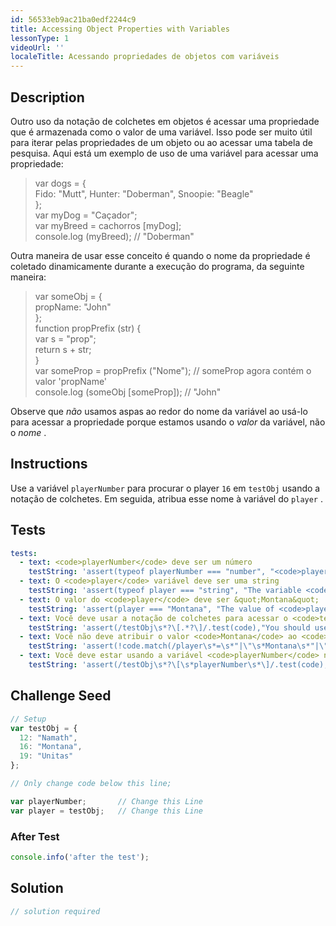 ```yaml
---
id: 56533eb9ac21ba0edf2244c9
title: Accessing Object Properties with Variables
lessonType: 1
videoUrl: ''
localeTitle: Acessando propriedades de objetos com variáveis
---
```


## Description
<section id="description"> Outro uso da notação de colchetes em objetos é acessar uma propriedade que é armazenada como o valor de uma variável. Isso pode ser muito útil para iterar pelas propriedades de um objeto ou ao acessar uma tabela de pesquisa. Aqui está um exemplo de uso de uma variável para acessar uma propriedade: <blockquote> var dogs = { <br> Fido: &quot;Mutt&quot;, Hunter: &quot;Doberman&quot;, Snoopie: &quot;Beagle&quot; <br> }; <br> var myDog = &quot;Caçador&quot;; <br> var myBreed = cachorros [myDog]; <br> console.log (myBreed); // &quot;Doberman&quot; </blockquote> Outra maneira de usar esse conceito é quando o nome da propriedade é coletado dinamicamente durante a execução do programa, da seguinte maneira: <blockquote> var someObj = { <br> propName: &quot;John&quot; <br> }; <br> function propPrefix (str) { <br> var s = &quot;prop&quot;; <br> return s + str; <br> } <br> var someProp = propPrefix (&quot;Nome&quot;); // someProp agora contém o valor &#39;propName&#39; <br> console.log (someObj [someProp]); // &quot;John&quot; </blockquote> Observe que <em>não</em> usamos aspas ao redor do nome da variável ao usá-lo para acessar a propriedade porque estamos usando o <em>valor</em> da variável, não o <em>nome</em> . </section>

## Instructions
<section id="instructions"> Use a variável <code>playerNumber</code> para procurar o player <code>16</code> em <code>testObj</code> usando a notação de colchetes. Em seguida, atribua esse nome à variável do <code>player</code> . </section>

## Tests
<section id='tests'>

```yml
tests:
  - text: <code>playerNumber</code> deve ser um número
    testString: 'assert(typeof playerNumber === "number", "<code>playerNumber</code> should be a number");'
  - text: O <code>player</code> variável deve ser uma string
    testString: 'assert(typeof player === "string", "The variable <code>player</code> should be a string");'
  - text: O valor do <code>player</code> deve ser &quot;Montana&quot;
    testString: 'assert(player === "Montana", "The value of <code>player</code> should be "Montana"");'
  - text: Você deve usar a notação de colchetes para acessar o <code>testObj</code>
    testString: 'assert(/testObj\s*?\[.*?\]/.test(code),"You should use bracket notation to access <code>testObj</code>");'
  - text: Você não deve atribuir o valor <code>Montana</code> ao <code>player</code> variável diretamente.
    testString: 'assert(!code.match(/player\s*=\s*"|\"\s*Montana\s*"|\"\s*;/gi),"You should not assign the value <code>Montana</code> to the variable <code>player</code> directly.");'
  - text: Você deve estar usando a variável <code>playerNumber</code> na sua notação de colchetes
    testString: 'assert(/testObj\s*?\[\s*playerNumber\s*\]/.test(code),"You should be using the variable <code>playerNumber</code> in your bracket notation");'

```

</section>

## Challenge Seed
<section id='challengeSeed'>

<div id='js-seed'>

```js
// Setup
var testObj = {
  12: "Namath",
  16: "Montana",
  19: "Unitas"
};

// Only change code below this line;

var playerNumber;       // Change this Line
var player = testObj;   // Change this Line

```

</div>


### After Test
<div id='js-teardown'>

```js
console.info('after the test');
```

</div>

</section>

## Solution
<section id='solution'>

```js
// solution required
```
</section>
